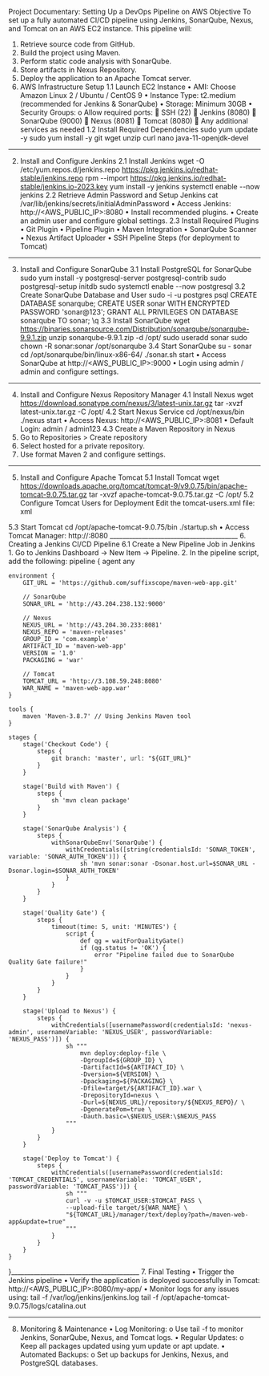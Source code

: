 Project Documentary: Setting Up a DevOps Pipeline on AWS
Objective
To set up a fully automated CI/CD pipeline using Jenkins, SonarQube, Nexus, and Tomcat on an AWS EC2 instance. This pipeline will:
1.	Retrieve source code from GitHub.
2.	Build the project using Maven.
3.	Perform static code analysis with SonarQube.
4.	Store artifacts in Nexus Repository.
5.	Deploy the application to an Apache Tomcat server.
1. AWS Infrastructure Setup
1.1 Launch EC2 Instance
•	AMI: Choose Amazon Linux 2 / Ubuntu / CentOS 9
•	Instance Type: t2.medium (recommended for Jenkins & SonarQube)
•	Storage: Minimum 30GB
•	Security Groups:
o	Allow required ports:
	SSH (22)
	Jenkins (8080)
	SonarQube (9000)
	Nexus (8081)
	Tomcat (8080)
	Any additional services as needed
1.2 Install Required Dependencies
sudo yum update -y
sudo yum install -y git wget unzip curl nano java-11-openjdk-devel
________________________________________
2. Install and Configure Jenkins
2.1 Install Jenkins
wget -O /etc/yum.repos.d/jenkins.repo https://pkg.jenkins.io/redhat-stable/jenkins.repo
rpm --import https://pkg.jenkins.io/redhat-stable/jenkins.io-2023.key
yum install -y jenkins
systemctl enable --now jenkins
2.2 Retrieve Admin Password and Setup Jenkins
cat /var/lib/jenkins/secrets/initialAdminPassword
•	Access Jenkins: http://<AWS_PUBLIC_IP>:8080
•	Install recommended plugins.
•	Create an admin user and configure global settings.
2.3 Install Required Plugins
•	Git Plugin
•	Pipeline Plugin
•	Maven Integration
•	SonarQube Scanner
•	Nexus Artifact Uploader
•	SSH Pipeline Steps (for deployment to Tomcat)
________________________________________
3. Install and Configure SonarQube
3.1 Install PostgreSQL for SonarQube
sudo yum install -y postgresql-server postgresql-contrib
sudo postgresql-setup initdb
sudo systemctl enable --now postgresql
3.2 Create SonarQube Database and User
sudo -i -u postgres psql
CREATE DATABASE sonarqube;
CREATE USER sonar WITH ENCRYPTED PASSWORD 'sonar@123';
GRANT ALL PRIVILEGES ON DATABASE sonarqube TO sonar;
\q
3.3 Install SonarQube
wget https://binaries.sonarsource.com/Distribution/sonarqube/sonarqube-9.9.1.zip
unzip sonarqube-9.9.1.zip -d /opt/
sudo useradd sonar
sudo chown -R sonar:sonar /opt/sonarqube
3.4 Start SonarQube
su - sonar
cd /opt/sonarqube/bin/linux-x86-64/
./sonar.sh start
•	Access SonarQube at http://<AWS_PUBLIC_IP>:9000
•	Login using admin / admin and configure settings.
________________________________________
4. Install and Configure Nexus Repository Manager
4.1 Install Nexus
wget https://download.sonatype.com/nexus/3/latest-unix.tar.gz
tar -xvzf latest-unix.tar.gz -C /opt/
4.2 Start Nexus Service
cd /opt/nexus/bin
./nexus start
•	Access Nexus: http://<AWS_PUBLIC_IP>:8081
•	Default Login: admin / admin123
4.3 Create a Maven Repository in Nexus
1.	Go to Repositories > Create repository
2.	Select hosted for a private repository.
3.	Use format Maven 2 and configure settings.
________________________________________
5. Install and Configure Apache Tomcat
5.1 Install Tomcat
wget https://downloads.apache.org/tomcat/tomcat-9/v9.0.75/bin/apache-tomcat-9.0.75.tar.gz
tar -xvzf apache-tomcat-9.0.75.tar.gz -C /opt/
5.2 Configure Tomcat Users for Deployment
Edit the tomcat-users.xml file:
xml
<role rolename="manager-gui"/>
<role rolename="manager-script"/>
<user username="admin" password="admin123" roles="manager-gui,manager-script"/>
5.3 Start Tomcat
cd /opt/apache-tomcat-9.0.75/bin
./startup.sh
•	Access Tomcat Manager: http://<AWS_PUBLIC_IP>:8080
________________________________________
6. Creating a Jenkins CI/CD Pipeline
6.1 Create a New Pipeline Job in Jenkins
1.	Go to Jenkins Dashboard → New Item → Pipeline.
2.	In the pipeline script, add the following:
pipeline {
    agent any

    environment {
        GIT_URL = 'https://github.com/suffixscope/maven-web-app.git'

        // SonarQube
        SONAR_URL = 'http://43.204.238.132:9000' 

        // Nexus
        NEXUS_URL = 'http://43.204.30.233:8081'
        NEXUS_REPO = 'maven-releases'
        GROUP_ID = 'com.example'
        ARTIFACT_ID = 'maven-web-app'
        VERSION = '1.0'
        PACKAGING = 'war'

        // Tomcat
        TOMCAT_URL = 'http://3.108.59.248:8080'
        WAR_NAME = 'maven-web-app.war'
    }

    tools {
        maven 'Maven-3.8.7' // Using Jenkins Maven tool
    }

    stages {
        stage('Checkout Code') {
            steps {
                git branch: 'master', url: "${GIT_URL}"
            }
        }

        stage('Build with Maven') {
            steps {
                sh 'mvn clean package'
            }
        }

        stage('SonarQube Analysis') {
            steps {
                withSonarQubeEnv('SonarQube') {
                    withCredentials([string(credentialsId: 'SONAR_TOKEN', variable: 'SONAR_AUTH_TOKEN')]) {
                        sh 'mvn sonar:sonar -Dsonar.host.url=$SONAR_URL -Dsonar.login=$SONAR_AUTH_TOKEN'
                    }
                }
            }
        }

        stage('Quality Gate') {
            steps {
                timeout(time: 5, unit: 'MINUTES') {
                    script {
                        def qg = waitForQualityGate()
                        if (qg.status != 'OK') {
                            error "Pipeline failed due to SonarQube Quality Gate failure!"
                        }
                    }
                }
            }
        }

        stage('Upload to Nexus') {
            steps {
                withCredentials([usernamePassword(credentialsId: 'nexus-admin', usernameVariable: 'NEXUS_USER', passwordVariable: 'NEXUS_PASS')]) {
                    sh """
                        mvn deploy:deploy-file \
                        -DgroupId=${GROUP_ID} \
                        -DartifactId=${ARTIFACT_ID} \
                        -Dversion=${VERSION} \
                        -Dpackaging=${PACKAGING} \
                        -Dfile=target/${ARTIFACT_ID}.war \
                        -DrepositoryId=nexus \
                        -Durl=${NEXUS_URL}/repository/${NEXUS_REPO}/ \
                        -DgeneratePom=true \
                        -Dauth.basic=\$NEXUS_USER:\$NEXUS_PASS
                    """
                }
            }
        }

        stage('Deploy to Tomcat') {
            steps {
                withCredentials([usernamePassword(credentialsId: 'TOMCAT_CREDENTIALS', usernameVariable: 'TOMCAT_USER', passwordVariable: 'TOMCAT_PASS')]) {
                    sh """
                    curl -v -u $TOMCAT_USER:$TOMCAT_PASS \
                    --upload-file target/${WAR_NAME} \
                    "${TOMCAT_URL}/manager/text/deploy?path=/maven-web-app&update=true"
                    """
                }
            }
        }
    }
}________________________________________
7. Final Testing
•	Trigger the Jenkins pipeline
•	Verify the application is deployed successfully in Tomcat:
http://<AWS_PUBLIC_IP>:8080/my-app/
•	Monitor logs for any issues using:
tail -f /var/log/jenkins/jenkins.log
tail -f /opt/apache-tomcat-9.0.75/logs/catalina.out
________________________________________
8. Monitoring & Maintenance
•	Log Monitoring:
o	Use tail -f to monitor Jenkins, SonarQube, Nexus, and Tomcat logs.
•	Regular Updates:
o	Keep all packages updated using yum update or apt update.
•	Automated Backups:
o	Set up backups for Jenkins, Nexus, and PostgreSQL databases.
